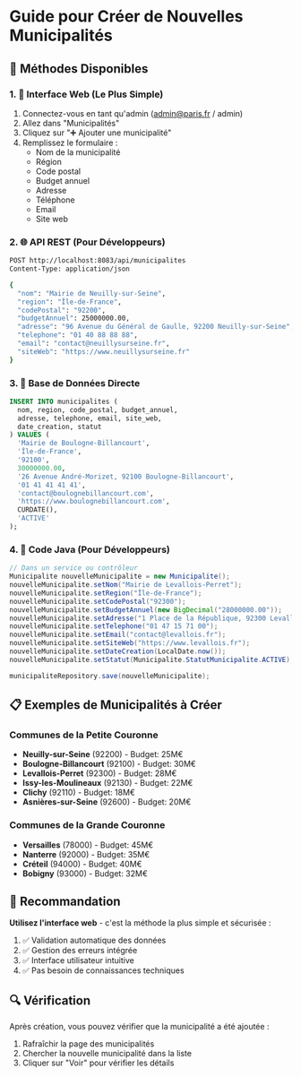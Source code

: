 # Guide pour Créer de Nouvelles Municipalités

## 🎯 Méthodes Disponibles

### 1. 📱 Interface Web (Le Plus Simple)
1. Connectez-vous en tant qu'admin (admin@paris.fr / admin)
2. Allez dans "Municipalités" 
3. Cliquez sur "➕ Ajouter une municipalité"
4. Remplissez le formulaire :
   - Nom de la municipalité
   - Région
   - Code postal
   - Budget annuel
   - Adresse
   - Téléphone
   - Email
   - Site web

### 2. 🌐 API REST (Pour Développeurs)
```bash
POST http://localhost:8083/api/municipalites
Content-Type: application/json

{
  "nom": "Mairie de Neuilly-sur-Seine",
  "region": "Île-de-France",
  "codePostal": "92200",
  "budgetAnnuel": 25000000.00,
  "adresse": "96 Avenue du Général de Gaulle, 92200 Neuilly-sur-Seine",
  "telephone": "01 40 88 88 88",
  "email": "contact@neuillysurseine.fr",
  "siteWeb": "https://www.neuillysurseine.fr"
}
```

### 3. 💾 Base de Données Directe
```sql
INSERT INTO municipalites (
  nom, region, code_postal, budget_annuel, 
  adresse, telephone, email, site_web, 
  date_creation, statut
) VALUES (
  'Mairie de Boulogne-Billancourt',
  'Île-de-France', 
  '92100',
  30000000.00,
  '26 Avenue André-Morizet, 92100 Boulogne-Billancourt',
  '01 41 41 41 41',
  'contact@boulognebillancourt.com',
  'https://www.boulognebillancourt.com',
  CURDATE(),
  'ACTIVE'
);
```

### 4. 🔧 Code Java (Pour Développeurs)
```java
// Dans un service ou contrôleur
Municipalite nouvelleMunicipalite = new Municipalite();
nouvelleMunicipalite.setNom("Mairie de Levallois-Perret");
nouvelleMunicipalite.setRegion("Île-de-France");
nouvelleMunicipalite.setCodePostal("92300");
nouvelleMunicipalite.setBudgetAnnuel(new BigDecimal("28000000.00"));
nouvelleMunicipalite.setAdresse("1 Place de la République, 92300 Levallois-Perret");
nouvelleMunicipalite.setTelephone("01 47 15 71 00");
nouvelleMunicipalite.setEmail("contact@levallois.fr");
nouvelleMunicipalite.setSiteWeb("https://www.levallois.fr");
nouvelleMunicipalite.setDateCreation(LocalDate.now());
nouvelleMunicipalite.setStatut(Municipalite.StatutMunicipalite.ACTIVE);

municipaliteRepository.save(nouvelleMunicipalite);
```

## 📋 Exemples de Municipalités à Créer

### Communes de la Petite Couronne
- **Neuilly-sur-Seine** (92200) - Budget: 25M€
- **Boulogne-Billancourt** (92100) - Budget: 30M€  
- **Levallois-Perret** (92300) - Budget: 28M€
- **Issy-les-Moulineaux** (92130) - Budget: 22M€
- **Clichy** (92110) - Budget: 18M€
- **Asnières-sur-Seine** (92600) - Budget: 20M€

### Communes de la Grande Couronne
- **Versailles** (78000) - Budget: 45M€
- **Nanterre** (92000) - Budget: 35M€
- **Créteil** (94000) - Budget: 40M€
- **Bobigny** (93000) - Budget: 32M€

## 🚀 Recommandation

**Utilisez l'interface web** - c'est la méthode la plus simple et sécurisée :
1. ✅ Validation automatique des données
2. ✅ Gestion des erreurs intégrée
3. ✅ Interface utilisateur intuitive
4. ✅ Pas besoin de connaissances techniques

## 🔍 Vérification

Après création, vous pouvez vérifier que la municipalité a été ajoutée :
1. Rafraîchir la page des municipalités
2. Chercher la nouvelle municipalité dans la liste
3. Cliquer sur "Voir" pour vérifier les détails
